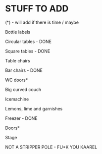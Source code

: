 # STUFF TO ADD

(*) - will add if there is time / maybe

Bottle labels 

Circular tables - DONE

Square tables - DONE

Table chairs

Bar chairs - DONE

WC doors*

Big curved couch

Icemachine

Lemons, lime and garnishes

Freezer - DONE

Doors*

Stage

NOT A STRIPPER POLE - FU*K YOU KAAREL
